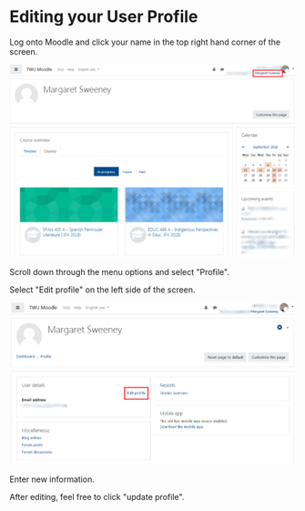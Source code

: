 # Editing your User Profile

Log onto Moodle and click your name in the top right hand corner of the screen.

![](../.gitbook/assets/image%20%287%29.png)

Scroll down through the menu options and select "Profile".

Select "Edit profile" on the left side of the screen. 

![](../.gitbook/assets/image%20%282%29.png)

Enter new information.

After editing, feel free to click "update profile".

